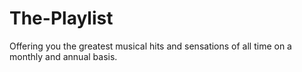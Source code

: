 # The-Playlist
Offering you the greatest musical hits and sensations of all time on a monthly and annual basis.
